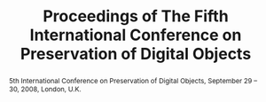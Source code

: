 ---
abstract: 5th International Conference on Preservation of Digital Objects, September
  29 – 30, 2008, London, U.K.
creators:
- British Library
date: null
document_url: https://services.phaidra.univie.ac.at/api/object/o:294190/download
grand_parent: iPRES
institutions: []
keywords:
- london
landing_page_url: https://phaidra.univie.ac.at/o:294190
language: eng
layout: publication
license: CC BY-SA 3.0 AT
notes_url: null
parent: iPRES 2008
publication_type: proceedings
size: 4841332
slides_url: null
source_name: iPRES
stream_url: null
title: Proceedings of The Fifth International Conference on Preservation of Digital
  Objects
year: 2008
---